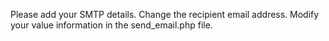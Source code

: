 Please add your SMTP details.
Change the recipient email address.
Modify your value information in the send_email.php file.
